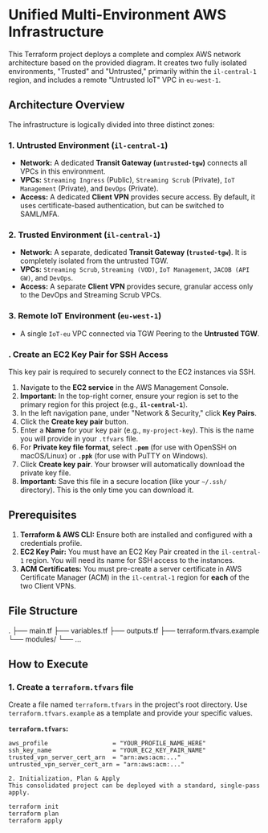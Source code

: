 # Unified Multi-Environment AWS Infrastructure

This Terraform project deploys a complete and complex AWS network architecture based on the provided diagram. It creates two fully isolated environments, "Trusted" and "Untrusted," primarily within the `il-central-1` region, and includes a remote "Untrusted IoT" VPC in `eu-west-1`.

## Architecture Overview

The infrastructure is logically divided into three distinct zones:

### 1. Untrusted Environment (`il-central-1`)
* **Network:** A dedicated **Transit Gateway (`untrusted-tgw`)** connects all VPCs in this environment.
* **VPCs:** `Streaming Ingress` (Public), `Streaming Scrub` (Private), `IoT Management` (Private), and `DevOps` (Private).
* **Access:** A dedicated **Client VPN** provides secure access. By default, it uses certificate-based authentication, but can be switched to SAML/MFA.

### 2. Trusted Environment (`il-central-1`)
* **Network:** A separate, dedicated **Transit Gateway (`trusted-tgw`)**. It is completely isolated from the untrusted TGW.
* **VPCs:** `Streaming Scrub`, `Streaming (VOD)`, `IoT Management`, `JACOB (API GW)`, and `DevOps`.
* **Access:** A separate **Client VPN** provides secure, granular access only to the DevOps and Streaming Scrub VPCs.

### 3. Remote IoT Environment (`eu-west-1`)
* A single `IoT-eu` VPC connected via TGW Peering to the **Untrusted TGW**.

### . Create an EC2 Key Pair for SSH Access
This key pair is required to securely connect to the EC2 instances via SSH.

1.  Navigate to the **EC2 service** in the AWS Management Console.
2.  **Important:** In the top-right corner, ensure your region is set to the primary region for this project (e.g., **`il-central-1`**).
3.  In the left navigation pane, under "Network & Security," click **Key Pairs**.
4.  Click the **Create key pair** button.
5.  Enter a **Name** for your key pair (e.g., `my-project-key`). This is the name you will provide in your `.tfvars` file.
6.  For **Private key file format**, select **`.pem`** (for use with OpenSSH on macOS/Linux) or **`.ppk`** (for use with PuTTY on Windows).
7.  Click **Create key pair**. Your browser will automatically download the private key file.
8.  **Important:** Save this file in a secure location (like your `~/.ssh/` directory). This is the only time you can download it.

## Prerequisites

1.  **Terraform & AWS CLI:** Ensure both are installed and configured with a credentials profile.
2.  **EC2 Key Pair:** You must have an EC2 Key Pair created in the `il-central-1` region. You will need its name for SSH access to the instances.
3.  **ACM Certificates:** You must pre-create a server certificate in AWS Certificate Manager (ACM) in the `il-central-1` region for **each** of the two Client VPNs.

## File Structure


.
├── main.tf
├── variables.tf
├── outputs.tf
├── terraform.tfvars.example
└── modules/
└── ...


## How to Execute

### 1. Create a `terraform.tfvars` file

Create a file named `terraform.tfvars` in the project's root directory. Use `terraform.tfvars.example` as a template and provide your specific values.

**`terraform.tfvars`:**
```hcl
aws_profile                  = "YOUR_PROFILE_NAME_HERE"
ssh_key_name                 = "YOUR_EC2_KEY_PAIR_NAME"
trusted_vpn_server_cert_arn  = "arn:aws:acm:..."
untrusted_vpn_server_cert_arn = "arn:aws:acm:..."

2. Initialization, Plan & Apply
This consolidated project can be deployed with a standard, single-pass apply.

terraform init
terraform plan
terraform apply
